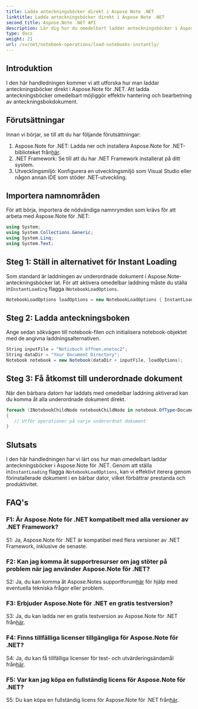 ```yaml
---
title: Ladda anteckningsböcker direkt i Aspose Note .NET
linktitle: Ladda anteckningsböcker direkt i Aspose Note .NET
second_title: Aspose.Note .NET API
description: Lär dig hur du omedelbart laddar anteckningsböcker i Aspose.Note för .NET för att förbättra dokumentbehandlingseffektiviteten och produktiviteten.
type: docs
weight: 21
url: /sv/net/notebook-operations/load-notebooks-instantly/
---
```

## Introduktion

I den här handledningen kommer vi att utforska hur man laddar anteckningsböcker direkt i Aspose.Note för .NET. Att ladda anteckningsböcker omedelbart möjliggör effektiv hantering och bearbetning av anteckningsbokdokument.

## Förutsättningar

Innan vi börjar, se till att du har följande förutsättningar:

1.  Aspose.Note for .NET: Ladda ner och installera Aspose.Note for .NET-biblioteket från[här](https://releases.aspose.com/note/net/).
2. .NET Framework: Se till att du har .NET Framework installerat på ditt system.
3. Utvecklingsmiljö: Konfigurera en utvecklingsmiljö som Visual Studio eller någon annan IDE som stöder .NET-utveckling.

## Importera namnområden

För att börja, importera de nödvändiga namnrymden som krävs för att arbeta med Aspose.Note för .NET:

```csharp
using System;
using System.Collections.Generic;
using System.Linq;
using System.Text;
```

## Steg 1: Ställ in alternativet för Instant Loading

 Som standard är laddningen av underordnade dokument i Aspose.Note-anteckningsböcker lat. För att aktivera omedelbar laddning måste du ställa in`InstantLoading` flagga i`NotebookLoadOptions`.

```csharp
NotebookLoadOptions loadOptions = new NotebookLoadOptions { InstantLoading = true };
```

## Steg 2: Ladda anteckningsboken

Ange sedan sökvägen till notebook-filen och initialisera notebook-objektet med de angivna laddningsalternativen.

```csharp
String inputFile = "Notizbuch öffnen.onetoc2";
String dataDir = "Your Document Directory";
Notebook notebook = new Notebook(dataDir + inputFile, loadOptions);
```

## Steg 3: Få åtkomst till underordnade dokument

När den bärbara datorn har laddats med omedelbar laddning aktiverad kan du komma åt alla underordnade dokument direkt.

```csharp
foreach (INotebookChildNode notebookChildNode in notebook.OfType<Document>()) 
{
   // Utför operationer på varje underordnat dokument
}
```

## Slutsats

 I den här handledningen har vi lärt oss hur man omedelbart laddar anteckningsböcker i Aspose.Note för .NET. Genom att ställa in`InstantLoading` flagga i`NotebookLoadOptions`, kan vi effektivt iterera genom förinstallerade dokument i en bärbar dator, vilket förbättrar prestanda och produktivitet.

## FAQ's

### F1: Är Aspose.Note för .NET kompatibelt med alla versioner av .NET Framework?

S1: Ja, Aspose.Note för .NET är kompatibel med flera versioner av .NET Framework, inklusive de senaste.

### F2: Kan jag komma åt supportresurser om jag stöter på problem när jag använder Aspose.Note för .NET?

 S2: Ja, du kan komma åt Aspose.Notes supportforum[här](https://forum.aspose.com/c/note/28) för hjälp med eventuella tekniska frågor eller problem.

### F3: Erbjuder Aspose.Note för .NET en gratis testversion?

 S3: Ja, du kan ladda ner en gratis testversion av Aspose.Note för .NET från[här](https://releases.aspose.com/).

### F4: Finns tillfälliga licenser tillgängliga för Aspose.Note för .NET?

 S4: Ja, du kan få tillfälliga licenser för test- och utvärderingsändamål från[här](https://purchase.aspose.com/temporary-license/).

### F5: Var kan jag köpa en fullständig licens för Aspose.Note för .NET?

 S5: Du kan köpa en fullständig licens för Aspose.Note för .NET från[här](https://purchase.aspose.com/buy).